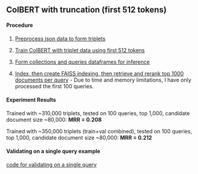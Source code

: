 ## ColBERT with truncation (first 512 tokens) 

#### Procedure  
1. [Preprocess json data to form triplets](https://github.com/puzzlecollector/patent_similarity_experiments/blob/main/colbert_truncation/form_claims_triplets.ipynb)

2. [Train ColBERT with triplet data using first 512 tokens](https://github.com/puzzlecollector/patent_similarity_experiments/blob/main/colbert_truncation/train_truncation.ipynb) 

3. [Form collections and queries dataframes for inference](https://github.com/puzzlecollector/patent_similarity_experiments/blob/main/colbert_truncation/form_collections_and_queries.ipynb)

4. [Index, then create FAISS indexing, then retrieve and rerank top 1000 documents per query](https://github.com/puzzlecollector/patent_similarity_experiments/blob/main/colbert_truncation/inference_truncation.ipynb) - Due to time and memory limitations, I have only processed the first 100 queries. 


#### Experiment Results  
Trained with ~310,000 triplets, tested on 100 queries, top 1,000, candidate document size ~80,000: **MRR = 0.208**

Trained with ~350,000 triplets (train+val combined), tested on 100 queries, top 1,000, candidate document size ~80,000: **MRR = 0.212** 


#### Validating on a single query example 
[code for validating on a single query](https://github.com/puzzlecollector/patent_similarity_experiments/blob/main/colbert_truncation/single_query_score_calculation_example.ipynb) 

